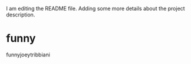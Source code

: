 I am editing the README file. Adding some more details about the project description.
# funny
funnyjoeytribbiani
